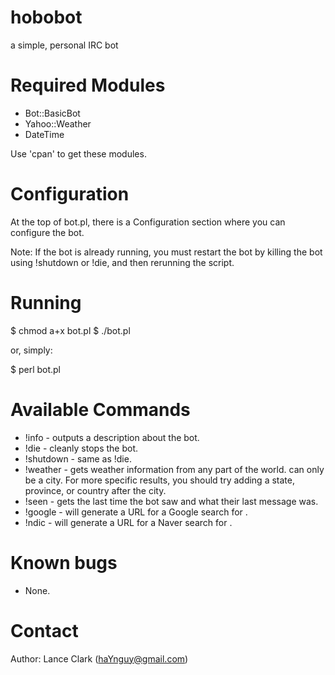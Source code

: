 hobobot
=======

a simple, personal IRC bot

Required Modules
================
- Bot::BasicBot
- Yahoo::Weather
- DateTime

Use 'cpan' to get these modules.


Configuration
=============

At the top of bot.pl, there is a Configuration section where you can configure the
bot.

Note: If the bot is already running, you must restart the bot by killing the bot
using !shutdown or !die, and then rerunning the script.


Running
=======

$ chmod a+x bot.pl
$ ./bot.pl

or, simply:

$ perl bot.pl


Available Commands
==================

- !info     - outputs a description about the bot.
- !die      - cleanly stops the bot.
- !shutdown - same as !die.
- !weather <location> - gets weather information from any part of the world. 
                      <location> can only be a city. For more specific results,
                      you should try adding a state, province, or country after the city.
- !seen <nick>    - gets the last time the bot saw <nick> and what their last message was.
- !google <query> - will generate a URL for a Google search for <query>.
- !ndic <query>   - will generate a URL for a Naver search for <query>.


Known bugs
==========

- None.


Contact
=======

Author: Lance Clark (haYnguy@gmail.com)

